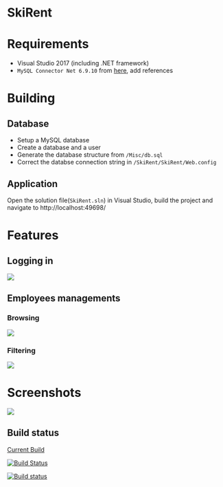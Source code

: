 # SkiRent

# Requirements

 * Visual Studio 2017 (including .NET framework)
 * `MySQL Connector Net 6.9.10` from [here](https://dev.mysql.com/downloads/connector/net/6.9.html), add references

# Building

## Database

 * Setup a MySQL database
 * Create a database and a user
 * Generate the database structure from `/Misc/db.sql`
 * Correct the databse connection string in `/SkiRent/SkiRent/Web.config`

## Application
Open the solution file(`SkiRent.sln`) in Visual Studio, build the project and navigate to http://localhost:49698/

# Features

## Logging in
![](https://i.imgur.com/29hZc0X.png)


## Employees managements

### Browsing

![](https://i.imgur.com/m7NUDuM.png)


### Filtering

![](https://i.imgur.com/52tC1B1.png)


# Screenshots

![](https://i.imgur.com/RZj8Cb5.png)

## Build status

[Current Build](http://skirent-env.qmgk85mipb.eu-central-1.elasticbeanstalk.com/)

[![Build Status](https://travis-ci.com/nazywam/ZTW-Wypozyczalnia-sprzetu-narciarskiego.svg?branch=master)](https://travis-ci.com/nazywam/ZTW-Wypozyczalnia-sprzetu-narciarskiego)

[![Build status](https://ci.appveyor.com/api/projects/status/svbu5e3vnd4g5coc?svg=true)](https://ci.appveyor.com/project/nazywam/ztw-wypozyczalnia-sprzetu-narciarskiego)

